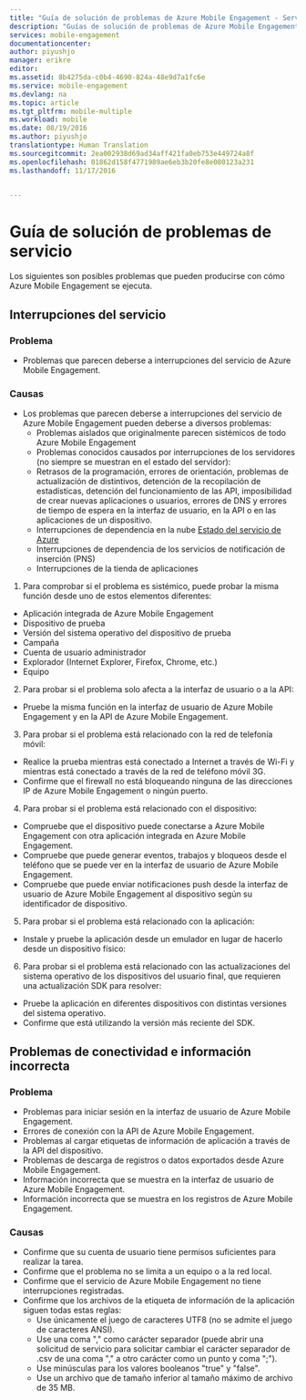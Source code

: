 ```yaml
---
title: "Guía de solución de problemas de Azure Mobile Engagement - Servicio"
description: "Guías de solución de problemas de Azure Mobile Engagement"
services: mobile-engagement
documentationcenter: 
author: piyushjo
manager: erikre
editor: 
ms.assetid: 8b4275da-c0b4-4690-824a-48e9d7a1fc6e
ms.service: mobile-engagement
ms.devlang: na
ms.topic: article
ms.tgt_pltfrm: mobile-multiple
ms.workload: mobile
ms.date: 08/19/2016
ms.author: piyushjo
translationtype: Human Translation
ms.sourcegitcommit: 2ea002938d69ad34aff421fa0eb753e449724a8f
ms.openlocfilehash: 01862d158f4771989ae6eb3b20fe8e080123a231
ms.lasthandoff: 11/17/2016


---
```

# <a name="troubleshooting-guide-for-service-issues"></a>Guía de solución de problemas de servicio
Los siguientes son posibles problemas que pueden producirse con cómo Azure Mobile Engagement se ejecuta.

## <a name="service-outages"></a>Interrupciones del servicio
### <a name="issue"></a>Problema
* Problemas que parecen deberse a interrupciones del servicio de Azure Mobile Engagement.

### <a name="causes"></a>Causas
* Los problemas que parecen deberse a interrupciones del servicio de Azure Mobile Engagement pueden deberse a diversos problemas:
  * Problemas aislados que originalmente parecen sistémicos de todo Azure Mobile Engagement
  * Problemas conocidos causados por interrupciones de los servidores (no siempre se muestran en el estado del servidor):
  * Retrasos de la programación, errores de orientación, problemas de actualización de distintivos, detención de la recopilación de estadísticas, detención del funcionamiento de las API, imposibilidad de crear nuevas aplicaciones o usuarios, errores de DNS y errores de tiempo de espera en la interfaz de usuario, en la API o en las aplicaciones de un dispositivo.
  * Interrupciones de dependencia en la nube [Estado del servicio de Azure](http://status.azure.com/)
  * Interrupciones de dependencia de los servicios de notificación de inserción (PNS)
  * Interrupciones de la tienda de aplicaciones

1) Para comprobar si el problema es sistémico, puede probar la misma función desde uno de estos elementos diferentes:

* Aplicación integrada de Azure Mobile Engagement
* Dispositivo de prueba
* Versión del sistema operativo del dispositivo de prueba
* Campaña
* Cuenta de usuario administrador
* Explorador (Internet Explorer, Firefox, Chrome, etc.)
* Equipo

2) Para probar si el problema solo afecta a la interfaz de usuario o a la API:

* Pruebe la misma función en la interfaz de usuario de Azure Mobile Engagement y en la API de Azure Mobile Engagement.

3) Para probar si el problema está relacionado con la red de telefonía móvil:

* Realice la prueba mientras está conectado a Internet a través de Wi-Fi y mientras está conectado a través de la red de teléfono móvil 3G.
* Confirme que el firewall no está bloqueando ninguna de las direcciones IP de Azure Mobile Engagement o ningún puerto.

4) Para probar si el problema está relacionado con el dispositivo:

* Compruebe que el dispositivo puede conectarse a Azure Mobile Engagement con otra aplicación integrada en Azure Mobile Engagement.
* Compruebe que puede generar eventos, trabajos y bloqueos desde el teléfono que se puede ver en la interfaz de usuario de Azure Mobile Engagement. 
* Compruebe que puede enviar notificaciones push desde la interfaz de usuario de Azure Mobile Engagement al dispositivo según su identificador de dispositivo. 

5) Para probar si el problema está relacionado con la aplicación:

* Instale y pruebe la aplicación desde un emulador en lugar de hacerlo desde un dispositivo físico:

6) Para probar si el problema está relacionado con las actualizaciones del sistema operativo de los dispositivos del usuario final, que requieren una actualización SDK para resolver:

* Pruebe la aplicación en diferentes dispositivos con distintas versiones del sistema operativo.
* Confirme que está utilizando la versión más reciente del SDK.

## <a name="connectivity-and-incorrect-information-issues"></a>Problemas de conectividad e información incorrecta
### <a name="issue"></a>Problema
* Problemas para iniciar sesión en la interfaz de usuario de Azure Mobile Engagement.
* Errores de conexión con la API de Azure Mobile Engagement.
* Problemas al cargar etiquetas de información de aplicación a través de la API del dispositivo.
* Problemas de descarga de registros o datos exportados desde Azure Mobile Engagement.
* Información incorrecta que se muestra en la interfaz de usuario de Azure Mobile Engagement.
* Información incorrecta que se muestra en los registros de Azure Mobile Engagement.

### <a name="causes"></a>Causas
* Confirme que su cuenta de usuario tiene permisos suficientes para realizar la tarea.
* Confirme que el problema no se limita a un equipo o a la red local.
* Confirme que el servicio de Azure Mobile Engagement no tiene interrupciones registradas.
* Confirme que los archivos de la etiqueta de información de la aplicación siguen todas estas reglas:
  * Use únicamente el juego de caracteres UTF8 (no se admite el juego de caracteres ANSI).
  * Use una coma "," como carácter separador (puede abrir una solicitud de servicio para solicitar cambiar el carácter separador de .csv de una coma "," a otro carácter como un punto y coma ";").
  * Use minúsculas para los valores booleanos "true" y "false".
  * Use un archivo que de tamaño inferior al tamaño máximo de archivo de 35 MB.


